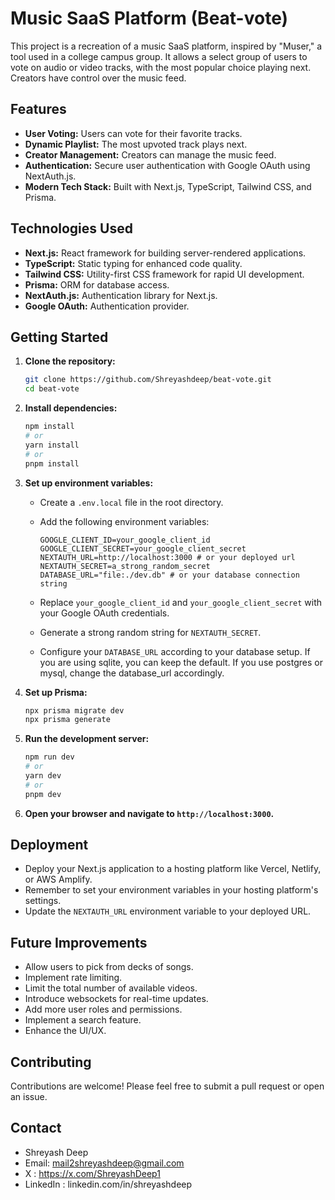 # Music SaaS Platform (Beat-vote)

This project is a recreation of a music SaaS platform, inspired by "Muser," a tool used in a college campus group. It allows a select group of users to vote on audio or video tracks, with the most popular choice playing next. Creators have control over the music feed.

## Features

* **User Voting:** Users can vote for their favorite tracks.
* **Dynamic Playlist:** The most upvoted track plays next.
* **Creator Management:** Creators can manage the music feed.
* **Authentication:** Secure user authentication with Google OAuth using NextAuth.js.
* **Modern Tech Stack:** Built with Next.js, TypeScript, Tailwind CSS, and Prisma.

## Technologies Used

* **Next.js:** React framework for building server-rendered applications.
* **TypeScript:** Static typing for enhanced code quality.
* **Tailwind CSS:** Utility-first CSS framework for rapid UI development.
* **Prisma:** ORM for database access.
* **NextAuth.js:** Authentication library for Next.js.
* **Google OAuth:** Authentication provider.

## Getting Started

1.  **Clone the repository:**

    ```bash
    git clone https://github.com/Shreyashdeep/beat-vote.git
    cd beat-vote
    ```

2.  **Install dependencies:**

    ```bash
    npm install
    # or
    yarn install
    # or
    pnpm install
    ```

3.  **Set up environment variables:**

    * Create a `.env.local` file in the root directory.
    * Add the following environment variables:

        ```
        GOOGLE_CLIENT_ID=your_google_client_id
        GOOGLE_CLIENT_SECRET=your_google_client_secret
        NEXTAUTH_URL=http://localhost:3000 # or your deployed url
        NEXTAUTH_SECRET=a_strong_random_secret
        DATABASE_URL="file:./dev.db" # or your database connection string
        ```

    * Replace `your_google_client_id` and `your_google_client_secret` with your Google OAuth credentials.
    * Generate a strong random string for `NEXTAUTH_SECRET`.
    * Configure your `DATABASE_URL` according to your database setup. If you are using sqlite, you can keep the default. If you use postgres or mysql, change the database\_url accordingly.

4.  **Set up Prisma:**

    ```bash
    npx prisma migrate dev
    npx prisma generate
    ```

5.  **Run the development server:**

    ```bash
    npm run dev
    # or
    yarn dev
    # or
    pnpm dev
    ```

6.  **Open your browser and navigate to `http://localhost:3000`.**

## Deployment

* Deploy your Next.js application to a hosting platform like Vercel, Netlify, or AWS Amplify.
* Remember to set your environment variables in your hosting platform's settings.
* Update the `NEXTAUTH_URL` environment variable to your deployed URL.

## Future Improvements

* Allow users to pick from decks of songs.
* Implement rate limiting.
* Limit the total number of available videos.
* Introduce websockets for real-time updates.
* Add more user roles and permissions.
* Implement a search feature.
* Enhance the UI/UX.

## Contributing

Contributions are welcome! Please feel free to submit a pull request or open an issue.


## Contact

* Shreyash Deep
* Email: mail2shreyashdeep@gmail.com
* X : https://x.com/ShreyashDeep1
* LinkedIn : linkedin.com/in/shreyashdeep
